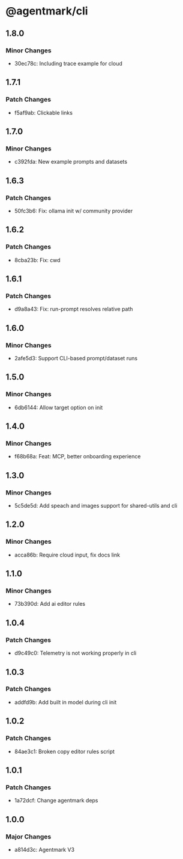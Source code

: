 # @agentmark/cli

## 1.8.0

### Minor Changes

- 30ec78c: Including trace example for cloud

## 1.7.1

### Patch Changes

- f5af9ab: Clickable links

## 1.7.0

### Minor Changes

- c392fda: New example prompts and datasets

## 1.6.3

### Patch Changes

- 50fc3b6: Fix: ollama init w/ community provider

## 1.6.2

### Patch Changes

- 8cba23b: Fix: cwd

## 1.6.1

### Patch Changes

- d9a8a43: Fix: run-prompt resolves relative path

## 1.6.0

### Minor Changes

- 2afe5d3: Support CLI-based prompt/dataset runs

## 1.5.0

### Minor Changes

- 6db6144: Allow target option on init

## 1.4.0

### Minor Changes

- f68b68a: Feat: MCP, better onboarding experience

## 1.3.0

### Minor Changes

- 5c5de5d: Add speach and images support for shared-utils and cli

## 1.2.0

### Minor Changes

- acca86b: Require cloud input, fix docs link

## 1.1.0

### Minor Changes

- 73b390d: Add ai editor rules

## 1.0.4

### Patch Changes

- d9c49c0: Telemetry is not working properly in cli

## 1.0.3

### Patch Changes

- addfd9b: Add built in model during cli init

## 1.0.2

### Patch Changes

- 84ae3c1: Broken copy editor rules script

## 1.0.1

### Patch Changes

- 1a72dcf: Change agentmark deps

## 1.0.0

### Major Changes

- a814d3c: Agentmark V3
